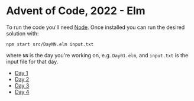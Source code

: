 # Advent of Code, 2022 - Elm

To run the code you'll need [Node](https://nodejs.org/en/). Once installed you can run the desired solution with:

```
npm start src/DayNN.elm input.txt
```

where `NN` is the day you're working on, e.g. `Day01.elm`, and `input.txt` is the input file for that day.

- [Day 1](./src/Day01.elm)
- [Day 2](./src/Day02.elm)
- [Day 3](./src/Day03.elm)
- [Day 4](./src/Day04.elm)
